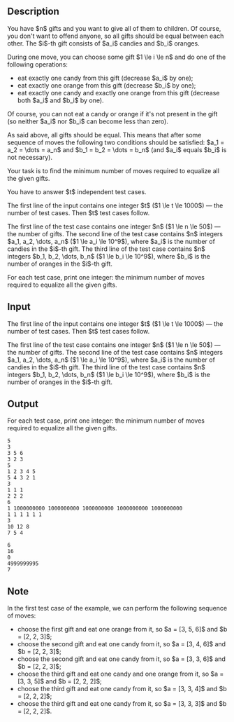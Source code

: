 ## Description

<div><p>You have $n$ gifts and you want to give all of them to children. Of course, you don't want to offend anyone, so all gifts should be equal between each other. The $i$-th gift consists of $a_i$ candies and $b_i$ oranges.</p><p>During one move, you can choose some gift $1 \le i \le n$ and do one of the following operations:</p><ul> <li> eat exactly <span class="tex-font-style-bf">one candy</span> from this gift (decrease $a_i$ by one); </li><li> eat exactly <span class="tex-font-style-bf">one orange</span> from this gift (decrease $b_i$ by one); </li><li> eat exactly <span class="tex-font-style-bf">one candy</span> and exactly <span class="tex-font-style-bf">one orange</span> from this gift (decrease both $a_i$ and $b_i$ by one). </li></ul><p>Of course, you can not eat a candy or orange if it's not present in the gift (so neither $a_i$ nor $b_i$ can become less than zero).</p><p>As said above, all gifts should be equal. This means that after some sequence of moves the following two conditions should be satisfied: $a_1 = a_2 = \dots = a_n$ and $b_1 = b_2 = \dots = b_n$ (and $a_i$ equals $b_i$ is <span class="tex-font-style-bf">not necessary</span>).</p><p>Your task is to find the <span class="tex-font-style-bf">minimum</span> number of moves required to equalize all the given gifts.</p><p>You have to answer $t$ independent test cases.</p></div><div class="input-specification"><p>The first line of the input contains one integer $t$ ($1 \le t \le 1000$) — the number of test cases. Then $t$ test cases follow.</p><p>The first line of the test case contains one integer $n$ ($1 \le n \le 50$) — the number of gifts. The second line of the test case contains $n$ integers $a_1, a_2, \dots, a_n$ ($1 \le a_i \le 10^9$), where $a_i$ is the number of candies in the $i$-th gift. The third line of the test case contains $n$ integers $b_1, b_2, \dots, b_n$ ($1 \le b_i \le 10^9$), where $b_i$ is the number of oranges in the $i$-th gift.</p></div><div class="output-specification"><p>For each test case, print one integer: the <span class="tex-font-style-bf">minimum</span> number of moves required to equalize all the given gifts.</p></div>

## Input

<p>The first line of the input contains one integer $t$ ($1 \le t \le 1000$) — the number of test cases. Then $t$ test cases follow.</p><p>The first line of the test case contains one integer $n$ ($1 \le n \le 50$) — the number of gifts. The second line of the test case contains $n$ integers $a_1, a_2, \dots, a_n$ ($1 \le a_i \le 10^9$), where $a_i$ is the number of candies in the $i$-th gift. The third line of the test case contains $n$ integers $b_1, b_2, \dots, b_n$ ($1 \le b_i \le 10^9$), where $b_i$ is the number of oranges in the $i$-th gift.</p>

## Output

<p>For each test case, print one integer: the <span class="tex-font-style-bf">minimum</span> number of moves required to equalize all the given gifts.</p>





```input1
5
3
3 5 6
3 2 3
5
1 2 3 4 5
5 4 3 2 1
3
1 1 1
2 2 2
6
1 1000000000 1000000000 1000000000 1000000000 1000000000
1 1 1 1 1 1
3
10 12 8
7 5 4
```




```output1
6
16
0
4999999995
7
```



## Note

<p>In the first test case of the example, we can perform the following sequence of moves:</p><ul> <li> choose the first gift and eat one orange from it, so $a = [3, 5, 6]$ and $b = [2, 2, 3]$; </li><li> choose the second gift and eat one candy from it, so $a = [3, 4, 6]$ and $b = [2, 2, 3]$; </li><li> choose the second gift and eat one candy from it, so $a = [3, 3, 6]$ and $b = [2, 2, 3]$; </li><li> choose the third gift and eat one candy and one orange from it, so $a = [3, 3, 5]$ and $b = [2, 2, 2]$; </li><li> choose the third gift and eat one candy from it, so $a = [3, 3, 4]$ and $b = [2, 2, 2]$; </li><li> choose the third gift and eat one candy from it, so $a = [3, 3, 3]$ and $b = [2, 2, 2]$. </li></ul>
